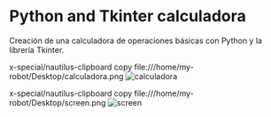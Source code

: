 # Python and Tkinter calculadora

Creación de una calculadora de operaciones básicas con Python y la librería Tkinter.


x-special/nautilus-clipboard
copy
file:///home/my-robot/Desktop/calculadora.png
![calculadora](https://user-images.githubusercontent.com/44630882/125103004-845d5e00-e0a1-11eb-83c3-8860fd26d697.png)




x-special/nautilus-clipboard
copy
file:///home/my-robot/Desktop/screen.png
![screen](https://user-images.githubusercontent.com/44630882/125103141-ad7dee80-e0a1-11eb-80fc-0700405043fe.png)
